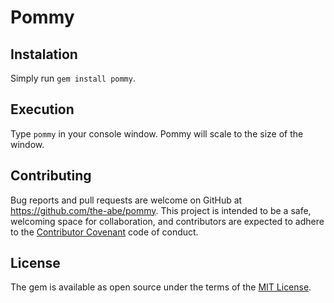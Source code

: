 # Pommy

## Instalation

Simply run `gem install pommy`.

## Execution

Type `pommy` in your console window. Pommy will scale to the size of the window.

## Contributing

Bug reports and pull requests are welcome on GitHub at https://github.com/the-abe/pommy. This project is intended to be a safe, welcoming space for collaboration, and contributors are expected to adhere to the [Contributor Covenant](contributor-covenant.org) code of conduct.


## License

The gem is available as open source under the terms of the [MIT License](http://opensource.org/licenses/MIT).
